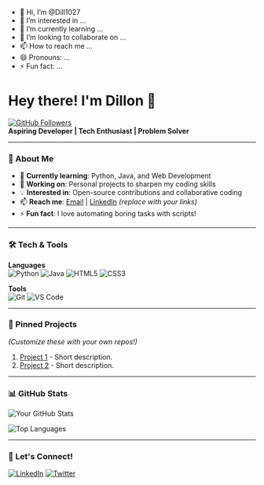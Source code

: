- 👋 Hi, I’m @Dill1027
- 👀 I’m interested in ...
- 🌱 I’m currently learning ...
- 💞️ I’m looking to collaborate on ...
- 📫 How to reach me ...
- 😄 Pronouns: ...
- ⚡ Fun fact: ...

# Hey there! I'm Dillon 👋  
[![GitHub Followers](https://img.shields.io/github/followers/Dill1027?label=Follow%20Me&style=social)](https://github.com/Dill1027)  
**Aspiring Developer | Tech Enthusiast | Problem Solver**

---

### 🚀 About Me  
- 🌱 **Currently learning**: Python, Java, and Web Development  
- 🔭 **Working on**: Personal projects to sharpen my coding skills  
- 💡 **Interested in**: Open-source contributions and collaborative coding  
- 📫 **Reach me**: [Email](mailto:your-email@example.com) | [LinkedIn](https://linkedin.com/in/your-profile) *(replace with your links)*  
- ⚡ **Fun fact**: I love automating boring tasks with scripts!  

---

### 🛠️ Tech & Tools  
**Languages**  
![Python](https://img.shields.io/badge/Python-3776AB?style=for-the-badge&logo=python&logoColor=white)
![Java](https://img.shields.io/badge/Java-007396?style=for-the-badge&logo=java&logoColor=white)
![HTML5](https://img.shields.io/badge/HTML5-E34F26?style=for-the-badge&logo=html5&logoColor=white)
![CSS3](https://img.shields.io/badge/CSS3-1572B6?style=for-the-badge&logo=css3&logoColor=white)

**Tools**  
![Git](https://img.shields.io/badge/Git-F05032?style=for-the-badge&logo=git&logoColor=white)
![VS Code](https://img.shields.io/badge/VS_Code-007ACC?style=for-the-badge&logo=visual-studio-code&logoColor=white)

---

### 📌 Pinned Projects  
*(Customize these with your own repos!)*  
1. [Project 1](https://github.com/Dill1027/repo1) - Short description.  
2. [Project 2](https://github.com/Dill1027/repo2) - Short description.  

---

### 📊 GitHub Stats  
![Your GitHub Stats](https://github-readme-stats.vercel.app/api?username=Dill1027&show_icons=true&theme=radical&hide_border=true)  

![Top Languages](https://github-readme-stats.vercel.app/api/top-langs/?username=Dill1027&layout=compact&theme=dark&hide_border=true)  

---

### 🌟 Let's Connect!  
[![LinkedIn](https://img.shields.io/badge/LinkedIn-0077B5?style=for-the-badge&logo=linkedin&logoColor=white)](https://linkedin.com/in/your-profile)
[![Twitter](https://img.shields.io/badge/Twitter-1DA1F2?style=for-the-badge&logo=twitter&logoColor=white)](https://twitter.com/your-handle)
